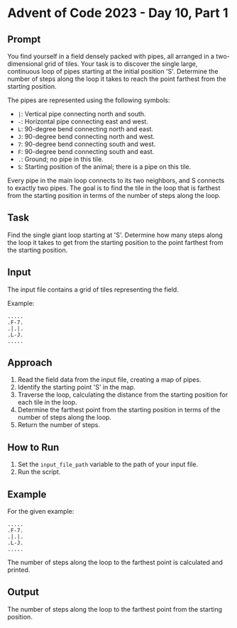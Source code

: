 # Advent of Code 2023 - Day 10, Part 1

## Prompt
You find yourself in a field densely packed with pipes, all arranged in a two-dimensional grid of tiles. Your task is to discover the single large, continuous loop of pipes starting at the initial position 'S'. Determine the number of steps along the loop it takes to reach the point farthest from the starting position.

The pipes are represented using the following symbols:

- `|`: Vertical pipe connecting north and south.
- `-`: Horizontal pipe connecting east and west.
- `L`: 90-degree bend connecting north and east.
- `J`: 90-degree bend connecting north and west.
- `7`: 90-degree bend connecting south and west.
- `F`: 90-degree bend connecting south and east.
- `.`: Ground; no pipe in this tile.
- `S`: Starting position of the animal; there is a pipe on this tile.

Every pipe in the main loop connects to its two neighbors, and S connects to exactly two pipes. The goal is to find the tile in the loop that is farthest from the starting position in terms of the number of steps along the loop.

## Task
Find the single giant loop starting at 'S'. Determine how many steps along the loop it takes to get from the starting position to the point farthest from the starting position.

## Input
The input file contains a grid of tiles representing the field.

Example:
```
.....
.F-7.
.|.|.
.L-J.
.....
```

## Approach
1. Read the field data from the input file, creating a map of pipes.
2. Identify the starting point 'S' in the map.
3. Traverse the loop, calculating the distance from the starting position for each tile in the loop.
4. Determine the farthest point from the starting position in terms of the number of steps along the loop.
5. Return the number of steps.

## How to Run
1. Set the `input_file_path` variable to the path of your input file.
2. Run the script.

## Example
For the given example:
```
.....
.F-7.
.|.|.
.L-J.
.....
```
The number of steps along the loop to the farthest point is calculated and printed.

## Output
The number of steps along the loop to the farthest point from the starting position.

